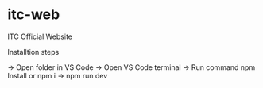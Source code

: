 # itc-web
ITC Official Website


Installtion steps

-> Open folder in VS Code
-> Open VS Code terminal
-> Run command npm Install or npm i
-> npm run dev
